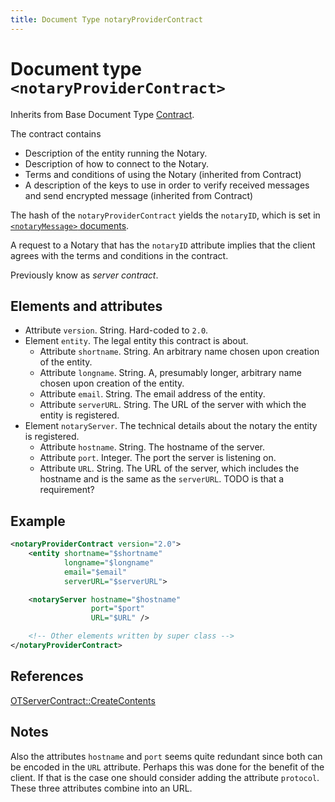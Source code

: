 ```yaml
---
title: Document Type notaryProviderContract
---
```


# Document type `<notaryProviderContract>`

Inherits from Base Document Type [Contract](contract.md).

The contract contains

* Description of the entity running the Notary.
* Description of how to connect to the Notary.
* Terms and conditions of using the Notary (inherited from Contract)
* A description of the keys to use in order to verify received messages and send
  encrypted message (inherited from Contract)

The hash of the `notaryProviderContract` yields the `notaryID`, which is set in
[`<notaryMessage>` documents](notaryMessage.md).

A request to a Notary that has the `notaryID` attribute implies that the client
agrees with the terms and conditions in the contract.

Previously know as _server contract_.

## Elements and attributes
* Attribute `version`. String. Hard-coded to `2.0`.
* Element `entity`. The legal entity this contract is about.
  * Attribute `shortname`. String. An arbitrary name chosen upon creation of the
    entity.
  * Attribute `longname`. String. A, presumably longer, arbitrary name chosen
    upon creation of the entity.
  * Attribute `email`. String. The email address of the entity.
  * Attribute `serverURL`. String. The URL of the server with which the entity
    is registered.
* Element `notaryServer`. The technical details about the notary the entity is
  registered.
  * Attribute `hostname`. String. The hostname of the server.
  * Attribute `port`. Integer. The port the server is listening on.
  * Attribute `URL`. String. The URL of the server, which includes the hostname
    and is the same as the `serverURL`. TODO is that a requirement?

## Example
```xml
<notaryProviderContract version="2.0">
    <entity shortname="$shortname"
            longname="$longname"
            email="$email"
            serverURL="$serverURL">

    <notaryServer hostname="$hostname"
                  port="$port"
                  URL="$URL" />

    <!-- Other elements written by super class -->
</notaryProviderContract>
```

## References
[OTServerContract::CreateContents](https://github.com/Open-Transactions/opentxs/blob/7cf2be697c5dc4e06cd95d77787373c9285ecce3/src/core/OTServerContract.cpp#L204)

## Notes
Also the attributes `hostname` and `port` seems quite redundant since both can
be encoded in the `URL` attribute. Perhaps this was done for the benefit of the
client. If that is the case one should consider adding the attribute
`protocol`. These three attributes combine into an URL.
